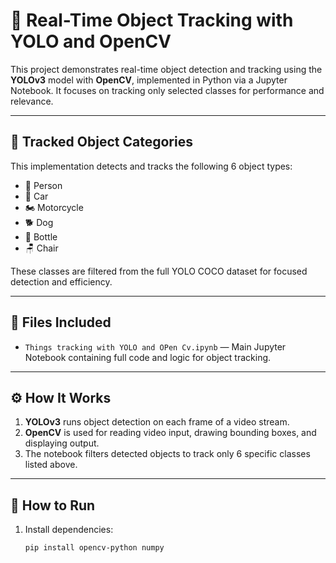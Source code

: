 # 🎯 Real-Time Object Tracking with YOLO and OpenCV

This project demonstrates real-time object detection and tracking using the **YOLOv3** model with **OpenCV**, implemented in Python via a Jupyter Notebook. It focuses on tracking only selected classes for performance and relevance.

---

## 🧠 Tracked Object Categories

This implementation detects and tracks the following 6 object types:

- 🧍 Person  
- 🚗 Car  
- 🏍️ Motorcycle  
- 🐕 Dog  
- 🍾 Bottle  
- 🪑 Chair  

These classes are filtered from the full YOLO COCO dataset for focused detection and efficiency.

---

## 📁 Files Included

- `Things tracking with YOLO and OPen Cv.ipynb` — Main Jupyter Notebook containing full code and logic for object tracking.

---

## ⚙️ How It Works

1. **YOLOv3** runs object detection on each frame of a video stream.
2. **OpenCV** is used for reading video input, drawing bounding boxes, and displaying output.
3. The notebook filters detected objects to track only 6 specific classes listed above.

---

## 🚀 How to Run

1. Install dependencies:
   ```bash
   pip install opencv-python numpy
